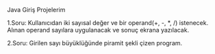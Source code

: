 Java Giriş Projelerim

1.Soru:
Kullanıcıdan iki sayısal değer ve bir operand(+, -, *, /) istenecek.
Alınan operand sayılara uygulanacak ve sonuç ekrana yazılacak.

2.Soru:
Girilen sayı büyüklüğünde piramit şekli çizen program.

